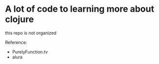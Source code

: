 # A lot of code to learning more about clojure

this repo is not organized


Reference:
 - PurelyFunction.tv
 - alura

